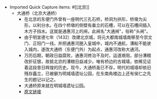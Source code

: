 - Imported Quick Capture items:  #[[北京]]
    - 大通桥（北京大通桥）
        - 在北京的东便门外曾有一座明代三孔石桥，桥洞为拱形，桥墩为尖形，以利分水。在四个桥墩的侧壁有垂立的石槽，可以在石槽间插入木方子挡水。这就是通惠河上的闸，此闸名"大通闸"，俗称"头闸"。
        - 由于明宣德七年（1432）改建北京城，将元大都南城墙南移至今崇文门、正阳门一线，并把通惠河圈入皇城中，城内不通航，漕船不能驶入城内，遂改大通桥（东便门外）为起点，通惠河改称大通河。
        - 万历后期，朝政日益腐败，通惠河修治不及时，运道艰阻，部分漕粮改折征银，故抵北京的漕粮日益减少。唯有桥边的古城墙，依稀见证着这段昔日辉煌的历史。现今，大通桥虽已不存，明代的城墙却依旧残存矗立，已被僻为明城墙遗址公园，在东南角楼边上还有侯仁之先生的题记以记之。
        - 大通桥原来就在明城墙遗址公园。
        - [原文链接](https://baike.baidu.com/item/%E5%A4%A7%E9%80%9A%E6%A1%A5/15087185)
